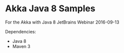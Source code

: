 # Akka Java 8 Samples
For the Akka with Java 8 JetBrains Webinar 2016-09-13

Dependencies:
* Java 8
* Maven 3